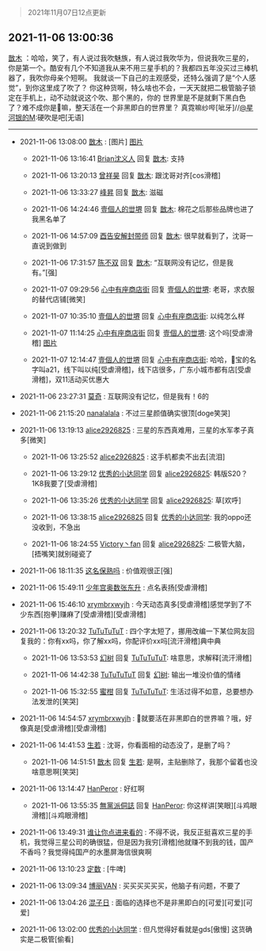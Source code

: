 > 2021年11月07日12点更新
<link rel="stylesheet" href="https://cdn.jsdelivr.net/gh/taotie6/sampleJSON@main/css/photo_show.css">
<meta name="referrer" content="no-referrer" />


 ## 2021-11-06 13:00:36 

 [㪚木](https://www.coolapk.com/feed/31261254?shareKey=MzdmNDQ0YTY2ZjcxNjE4NjBiZmY~) ：哈哈，笑了，有人说过我吹魅族，有人说过我吹华为，但说我吹三星的，你是第一个。酷安有几个不知道我从来不用三星手机的？我都四五年没买过三棒机器了，我吹你母亲个短啊。
我就谈一下自己的主观感受，还特么强调了是“个人感觉”，到你这里成了吹了？
你这种货啊，特么啥也不会<!--break-->，一天天就把二极管脑子锁定在手机上，动不动就说这个吹、那个黑的，你的 世界里是不是就剩下黑白色了？难不成你是🐶嘛，整天活在一个非黑即白的世界里？
真霓嘛纱哔[呲牙]//<a class="feed-link-uname" href="/u/星河银的M">@星河银的M</a>:硬吹是吧[无语] 

<div class="album">
</div>

 ------- 

- 2021-11-06 13:08:00 [㪚木](uid=1081091) : [图片] [图片](http://image.coolapk.com/feed/2021/1106/13/1081091_63986566_5177_2212@1080x1668.png)

    - 2021-11-06 13:16:41 [Brian沈义人](uid=886080) 回复 [㪚木](uid=1081091): 支持 

    - 2021-11-06 13:20:13 [曾祥昊](uid=6695078) 回复 [㪚木](uid=1081091): 跟沈哥对齐[cos滑稽] 

    - 2021-11-06 13:33:27 [峰昇](uid=2411155) 回复 [㪚木](uid=1081091): 滋磁 

    - 2021-11-06 14:24:46 [壹個人的丗堺](uid=1461483) 回复 [㪚木](uid=1081091): 棉花之后那些品牌也进了我黑名单了 

    - 2021-11-06 14:57:09 [酉告安解封带师](uid=1199540) 回复 [㪚木](uid=1081091): 很早就看到了，沈哥一直说到做到 

    - 2021-11-06 17:31:57 [陈不双](uid=3701802) 回复 [㪚木](uid=1081091): “互联网没有记忆，但是我有。”[强] 

    - 2021-11-07 09:29:56 [心中有座商店街](uid=1636078) 回复 [壹個人的丗堺](uid=1461483): 老哥，求衣服的替代店铺[微笑] 

    - 2021-11-07 10:35:10 [壹個人的丗堺](uid=1461483) 回复 [心中有座商店街](uid=1636078): 以纯怎么样 

    - 2021-11-07 11:14:25 [心中有座商店街](uid=1636078) 回复 [壹個人的丗堺](uid=1461483): 这个吗[受虐滑稽] [图片](http://image.coolapk.com/feed/2021/1107/11/1636078_ef05833f_4864_8394@1080x2408.jpeg)

    - 2021-11-07 12:14:47 [壹個人的丗堺](uid=1461483) 回复 [心中有座商店街](uid=1636078): 哈哈，🍑宝的名字叫a21，线下叫以纯[受虐滑稽]，线下店很多，广东小城市都有店[受虐滑稽]，双11活动买优惠大 

- 2021-11-06 23:27:31 [莫奇](uid=131936) : 互联网没有记忆，但是我有！6的 

- 2021-11-06 21:15:20 [nanalalala](uid=3675147) : 不过三星颜值确实很顶[doge笑哭] 

- 2021-11-06 13:19:13 [alice2926825](uid=1064232) : 三星的东西真难用，三星的水军孝子真多[微笑] 

    - 2021-11-06 13:25:52 [alice2926825](uid=1064232) : 这手机都卖不出去[流泪] 

    - 2021-11-06 13:29:12 [优秀的小达同学](uid=3114536) 回复 [alice2926825](uid=1064232): 韩版S20？ 1K8我要了[受虐滑稽] 

    - 2021-11-06 13:35:26 [优秀的小达同学](uid=3114536) 回复 [alice2926825](uid=1064232): 草[欢呼] 

    - 2021-11-06 13:38:15 [alice2926825](uid=1064232) 回复 [优秀的小达同学](uid=3114536): 我的oppo还没收到，不急出 

    - 2021-11-06 18:24:55 [Victory丶fan](uid=702491) 回复 [alice2926825](uid=1064232): 二极管大脑，[捂嘴笑]就别碰瓷了 

- 2021-11-06 18:11:35 [这名保熟吗](uid=2764433) : 价值观很正[强] 

- 2021-11-06 15:49:11 [少年宫奥数张东升](uid=618257) : 点名表扬[受虐滑稽] 

- 2021-11-06 15:46:10 [xrymbrxwyjh](uid=1710564) : 今天动态真多[受虐滑稽]感觉学到了不少东西[抱拳]赚麻了[受虐滑稽][受虐滑稽] 

- 2021-11-06 13:20:32 [TuTuTuTuT](uid=1433312) : 四个字太短了，挪用改编一下某位网友回复我的：你有xx吗，你了解xx吗，你配评价xx吗[流汗滑稽]典中典 

    - 2021-11-06 13:53:53 [幻树](uid=1161182) 回复 [TuTuTuTuT](uid=1433312): 啥意思，求解释[流汗滑稽] 

    - 2021-11-06 14:42:38 [TuTuTuTuT](uid=1433312) 回复 [幻树](uid=1161182): 输出一堆没价值的情绪 

    - 2021-11-06 15:32:55 [蜜柑](uid=1097842) 回复 [TuTuTuTuT](uid=1433312): 生活过得不如意，总要想办法发泄的[笑哭] 

- 2021-11-06 14:54:57 [xrymbrxwyjh](uid=1710564) : 🐶就要活在非黑即白的世界嘛？哦，好像真是[受虐滑稽][受虐滑稽] 

- 2021-11-06 14:41:53 [生若](uid=1594912) : 沈哥，你看面相的动态没了，是删了吗？ 

    - 2021-11-06 14:51:51 [㪚木](uid=1081091) 回复 [生若](uid=1594912): 是啊，主贴删除了，我那个留着也没啥意思啊[笑哭] 

- 2021-11-06 13:14:47 [HanPeror](uid=1834597) : 好红啊 

    - 2021-11-06 13:55:35 [無黨派侗誌](uid=963651) 回复 [HanPeror](uid=1834597): 你这样讲[笑眼][斗鸡眼滑稽][斗鸡眼滑稽] 

- 2021-11-06 13:49:31 [谁让你点进来看的](uid=1348471) : 不得不说，我反正挺喜欢三星的手机，我觉得三星公司的确很猛，但是因为我穷[滑稽]他就赚不到我的钱，国产不香吗？我觉得纯国产的水墨屏海信很爽啊 

- 2021-11-06 13:10:23 [定数](uid=5774495) : [牛啤] 

- 2021-11-06 13:09:34 [博丽VAN](uid=3167897) : 买买买买买买，他脑子有问题，不要了 

- 2021-11-06 13:04:26 [混子日](uid=1878276) : 面临的选择也不是非黑即白的[可爱][可爱][可爱] 

- 2021-11-06 13:02:00 [优秀的小达同学](uid=3114536) : 但凡觉得好看就是gds[傲慢]
这货确实是二极管[偷看] 

